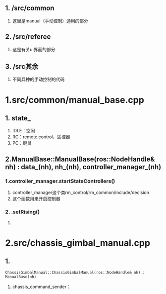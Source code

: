 ## 1. /src/common

1. 这里是manual（手动控制）通用的部分

## 2. /src/referee

1. 这是有关ui界面的部分

## 3. /src其余

1. 不同兵种的手动控制的代码



# 1.src/common/manual_base.cpp

## 1. state_

1. IDLE：空闲
2. RC：remote control，遥控器
3. PC：键鼠

## 2.ManualBase::ManualBase(ros::NodeHandle& nh) : data_(nh), nh_(nh), controller_manager_(nh)

### 1.controller_manager.startStateControllers()

1. controller_manager这个类rm_control/rm_common/include/decision
2. 这个函数用来开启控制器

### 2. .setRising()

1. 

# 2.src/chassis_gimbal_manual.cpp 

## 1. 

```
ChassisGimbalManual::ChassisGimbalManual(ros::NodeHandle& nh) : ManualBase(nh)
```

1. chassis_command_sender：